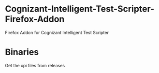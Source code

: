 # Cognizant-Intelligent-Test-Scripter-Firefox-Addon
Firefox Addon for Cognizant Intelligent Test Scripter


# Binaries
Get the xpi files from releases
